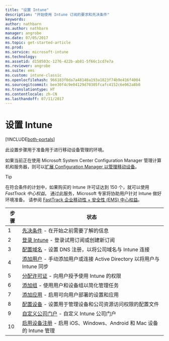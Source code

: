 ```yaml
---
title: "设置 Intune"
description: "开始使用 Intune 订阅的要求和先决条件"
keywords: 
author: nathbarn
ms.author: nathbarn
manager: angrobe
ms.date: 07/05/2017
ms.topic: get-started-article
ms.prod: 
ms.service: microsoft-intune
ms.technology: 
ms.assetid: d158503c-1276-422b-ab81-5f66c1cd7e7a
ms.reviewer: angrobe
ms.suite: ems
ms.custom: intune-classic
ms.openlocfilehash: 966183f0da7a48148a193a1823f74b9e416f4004
ms.sourcegitcommit: bee30f4c9e04129d70305fcafc4152c6e062a8b0
ms.translationtype: HT
ms.contentlocale: zh-CN
ms.lasthandoff: 07/11/2017
---
```

# <a name="set-up-intune"></a>设置 Intune

[!INCLUDE[both-portals](./includes/note-for-both-portals.md)]

此设置步骤用于准备用于进行移动设备管理的环境。  

如果当前正在使用 Microsoft System Center Configuration Manager 管理计算机和服务器，则可以[扩展 Configuration Manager 以管理移动设备](https://docs.microsoft.com/sccm/mdm/understand/choose-between-standalone-intune-and-hybrid-mobile-device-management)。

>[!TIP]
>在符合条件的计划中，如果购买的 Intune 许可证达到 150 个，就可以使用 *FastTrack 中心权益*。 通过此服务，Microsoft 专家将协助用户针对 Intune 做好环境准备。 请参阅 [FastTrack 企业移动性 + 安全性 (EMS) 中心权益](https://docs.microsoft.com/enterprise-mobility-security/Solutions/enterprise-mobility-fasttrack-program)。

| 步骤 | 状态  |
| ------------- |-------------|
| 1  | [先决条件](supported-devices-browsers.md) - 在开始之前需要了解的信息|
| 2 |  [登录 Intune](account-sign-up.md) - 登录试用订阅或创建新订阅 |  
| 3 | [配置域名](custom-domain-name-configure.md) - 设置 DNS 注册，以将公司域名与 Intune 连接  |
| 4 | [添加用户](users-add.md) - 手动添加用户或连接 Active Directory 以将用户与 Intune 同步  |
| 5 | [分配许可证](licenses-assign.md) - 向用户授予使用 Intune 的权限|
| 6 |  [添加组](groups-add.md) - 使用用户和设备组以简化管理任务 |
| 7 | [添加应用](apps-add.md) - 启用可向用户部署的设置和应用 |
| 8 | [配置设备](device-profiles.md) - 设置用于管理设备和公司资源访问权限的配置文件 |
| 9 | [自定义公司门户](company-portal-app.md) - 自定义 Intune 公司门户   |
| 10 | [启用设备注册](mdm-authority-set.md) - 启用 iOS、Windows、Android 和 Mac 设备的 Intune 管理 |
